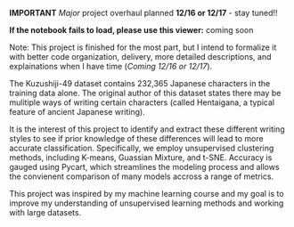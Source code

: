 **IMPORTANT** *Major* project overhaul planned **12/16 or 12/17** - stay tuned!!

**If the notebook fails to load, please use this viewer:** coming soon

Note: This project is finished for the most part, but I intend to formalize it with better code organization, delivery, more detailed descriptions, and explainations when I have time (*Coming 12/16 or 12/17*).

The Kuzushiji-49 dataset contains 232,365 Japanese characters in the training data alone. The original author of this dataset states there may be mulitiple ways of writing certain characters (called Hentaigana, a typical feature of ancient Japanese writing). 

It is the interest of this project to identify and extract these different writing styles to see if prior knowledge of these differences will lead to more accurate classification. Specifically, we employ unsupervised clustering methods, including K-means, Guassian Mixture, and t-SNE. Accuracy is gauged using Pycart, which streamlines the modeling process and allows the convienent comparison of many models accross a range of metrics. 

This project was inspired by my machine learning course and my goal is to improve my understanding of unsupervised learning methods and working with large datasets.
